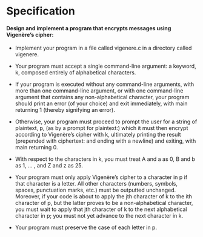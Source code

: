 # Specification
#### Design and implement a program that encrypts messages using Vigenère’s cipher:

* Implement your program in a file called vigenere.c in a directory called vigenere.

* Your program must accept a single command-line argument: a keyword, k, composed entirely of alphabetical characters.

* If your program is executed without any command-line arguments, with more than one command-line argument, or with one command-line argument that contains any non-alphabetical character, your program should print an error (of your choice) and exit immediately, with main returning 1 (thereby signifying an error).

* Otherwise, your program must proceed to prompt the user for a string of plaintext, p, (as by a prompt for plaintext:) which it must then encrypt according to Vigenère’s cipher with k, ultimately printing the result (prepended with ciphertext: and ending with a newline) and exiting, with main returning 0.

* With respect to the characters in k, you must treat A and a as 0, B and b as 1, …​ , and Z and z as 25.

* Your program must only apply Vigenère’s cipher to a character in p if that character is a letter. All other characters (numbers, symbols, spaces, punctuation marks, etc.) must be outputted unchanged. Moreover, if your code is about to apply the jth character of k to the ith character of p, but the latter proves to be a non-alphabetical character, you must wait to apply that jth character of k to the next alphabetical character in p; you must not yet advance to the next character in k.

* Your program must preserve the case of each letter in p.
